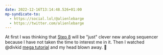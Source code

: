 ```yaml
---
date: 2022-12-16T13:14:48.526+01:00
mp-syndicate-to:
  - https://social.lol/@alienlebarge
  - https://twitter.com/alienlebarge
---
```

At first I was thinking that [Step 8](https://joranalogue.com/products/step-8) will be "just" clever new analog sequencer because I have not taken the time to interest me in it. Then I watched @divkid [mega tutorial](https://joranalogue.com/products/step-8) and my head blown away. 🤯
